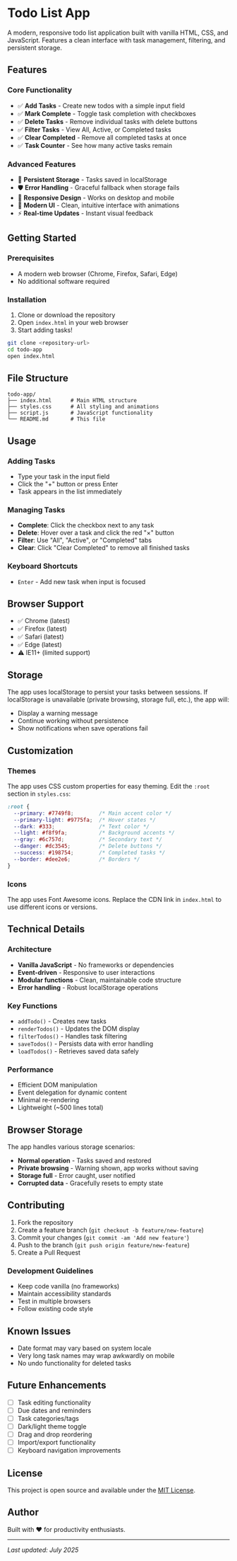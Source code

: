 # Todo List App

A modern, responsive todo list application built with vanilla HTML, CSS, and JavaScript. Features a clean interface with task management, filtering, and persistent storage.

## Features

### Core Functionality
- ✅ **Add Tasks** - Create new todos with a simple input field
- ✅ **Mark Complete** - Toggle task completion with checkboxes
- ✅ **Delete Tasks** - Remove individual tasks with delete buttons
- ✅ **Filter Tasks** - View All, Active, or Completed tasks
- ✅ **Clear Completed** - Remove all completed tasks at once
- ✅ **Task Counter** - See how many active tasks remain

### Advanced Features
- 💾 **Persistent Storage** - Tasks saved in localStorage
- 🛡️ **Error Handling** - Graceful fallback when storage fails
- 📱 **Responsive Design** - Works on desktop and mobile
- 🎨 **Modern UI** - Clean, intuitive interface with animations
- ⚡ **Real-time Updates** - Instant visual feedback

## Getting Started

### Prerequisites
- A modern web browser (Chrome, Firefox, Safari, Edge)
- No additional software required

### Installation
1. Clone or download the repository
2. Open `index.html` in your web browser
3. Start adding tasks!

```bash
git clone <repository-url>
cd todo-app
open index.html
```

## File Structure

```
todo-app/
├── index.html      # Main HTML structure
├── styles.css      # All styling and animations
├── script.js       # JavaScript functionality
└── README.md       # This file
```

## Usage

### Adding Tasks
- Type your task in the input field
- Click the "+" button or press Enter
- Task appears in the list immediately

### Managing Tasks
- **Complete**: Click the checkbox next to any task
- **Delete**: Hover over a task and click the red "×" button
- **Filter**: Use "All", "Active", or "Completed" tabs
- **Clear**: Click "Clear Completed" to remove all finished tasks

### Keyboard Shortcuts
- `Enter` - Add new task when input is focused

## Browser Support

- ✅ Chrome (latest)
- ✅ Firefox (latest)
- ✅ Safari (latest)
- ✅ Edge (latest)
- ⚠️ IE11+ (limited support)

## Storage

The app uses localStorage to persist your tasks between sessions. If localStorage is unavailable (private browsing, storage full, etc.), the app will:
- Display a warning message
- Continue working without persistence
- Show notifications when save operations fail

## Customization

### Themes
The app uses CSS custom properties for easy theming. Edit the `:root` section in `styles.css`:

```css
:root {
  --primary: #7749f8;        /* Main accent color */
  --primary-light: #9775fa;  /* Hover states */
  --dark: #333;              /* Text color */
  --light: #f8f9fa;          /* Background accents */
  --gray: #6c757d;           /* Secondary text */
  --danger: #dc3545;         /* Delete buttons */
  --success: #198754;        /* Completed tasks */
  --border: #dee2e6;         /* Borders */
}
```

### Icons
The app uses Font Awesome icons. Replace the CDN link in `index.html` to use different icons or versions.

## Technical Details

### Architecture
- **Vanilla JavaScript** - No frameworks or dependencies
- **Event-driven** - Responsive to user interactions
- **Modular functions** - Clean, maintainable code structure
- **Error handling** - Robust localStorage operations

### Key Functions
- `addTodo()` - Creates new tasks
- `renderTodos()` - Updates the DOM display
- `filterTodos()` - Handles task filtering
- `saveTodos()` - Persists data with error handling
- `loadTodos()` - Retrieves saved data safely

### Performance
- Efficient DOM manipulation
- Event delegation for dynamic content
- Minimal re-rendering
- Lightweight (~500 lines total)

## Browser Storage

The app handles various storage scenarios:
- **Normal operation** - Tasks saved and restored
- **Private browsing** - Warning shown, app works without saving
- **Storage full** - Error caught, user notified
- **Corrupted data** - Gracefully resets to empty state

## Contributing

1. Fork the repository
2. Create a feature branch (`git checkout -b feature/new-feature`)
3. Commit your changes (`git commit -am 'Add new feature'`)
4. Push to the branch (`git push origin feature/new-feature`)
5. Create a Pull Request

### Development Guidelines
- Keep code vanilla (no frameworks)
- Maintain accessibility standards
- Test in multiple browsers
- Follow existing code style

## Known Issues

- Date format may vary based on system locale
- Very long task names may wrap awkwardly on mobile
- No undo functionality for deleted tasks

## Future Enhancements

- [ ] Task editing functionality
- [ ] Due dates and reminders
- [ ] Task categories/tags
- [ ] Dark/light theme toggle
- [ ] Drag and drop reordering
- [ ] Import/export functionality
- [ ] Keyboard navigation improvements

## License

This project is open source and available under the [MIT License](LICENSE).

## Author

Built with ❤️ for productivity enthusiasts.

---

*Last updated: July 2025*
